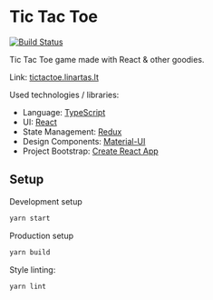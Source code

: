 # Tic Tac Toe

[![Build Status](https://travis-ci.org/LiLinen/decor-example.svg?branch=master)](https://travis-ci.org/LiLinen/decor-example)

Tic Tac Toe game made with React & other goodies.

Link: [tictactoe.linartas.lt]([http://tictactoe.linartas.lt])

Used technologies / libraries:
* Language: [TypeScript](https://www.typescriptlang.org/)
* UI: [React](https://reactjs.org/)
* State Management: [Redux](https://redux.js.org)
* Design Components: [Material-UI](https://material-ui.com/)
* Project Bootstrap:  [Create React App](https://github.com/facebook/create-react-app)

## Setup

Development setup
```bash
yarn start
```

Production setup
```bash
yarn build
```

Style linting:
```bash
yarn lint
```